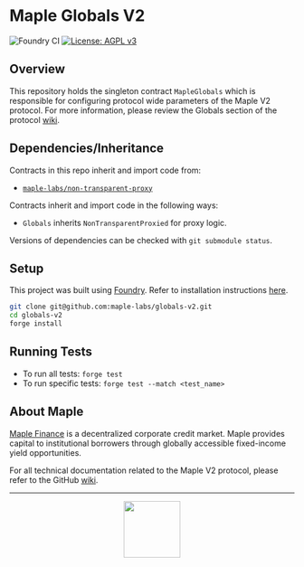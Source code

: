 # Maple Globals V2

![Foundry CI](https://github.com/maple-labs/globals-v2/actions/workflows/push-to-main.yaml/badge.svg) [![License: AGPL v3](https://img.shields.io/badge/License-AGPL%20v3-blue.svg)](https://www.gnu.org/licenses/agpl-3.0)

## Overview

This repository holds the singleton contract `MapleGlobals` which is responsible for configuring protocol wide parameters of the Maple V2 protocol. For more information, please review the Globals section of the protocol [wiki](https://github.com/maple-labs/maple-core-v2/wiki/Globals).

## Dependencies/Inheritance

Contracts in this repo inherit and import code from:
- [`maple-labs/non-transparent-proxy`](https://github.com/maple-labs/non-transparent-proxy)

Contracts inherit and import code in the following ways:
- `Globals` inherits `NonTransparentProxied` for proxy logic.

Versions of dependencies can be checked with `git submodule status`.

## Setup

This project was built using [Foundry](https://book.getfoundry.sh/). Refer to installation instructions [here](https://github.com/foundry-rs/foundry#installation).

```sh
git clone git@github.com:maple-labs/globals-v2.git
cd globals-v2
forge install
```

## Running Tests

- To run all tests: `forge test`
- To run specific tests: `forge test --match <test_name>`

## About Maple

[Maple Finance](https://maple.finance/) is a decentralized corporate credit market. Maple provides capital to institutional borrowers through globally accessible fixed-income yield opportunities.

For all technical documentation related to the Maple V2 protocol, please refer to the GitHub [wiki](https://github.com/maple-labs/maple-core-v2/wiki).

---

<p align="center">
  <img src="https://user-images.githubusercontent.com/44272939/116272804-33e78d00-a74f-11eb-97ab-77b7e13dc663.png" height="100" />
</p>
